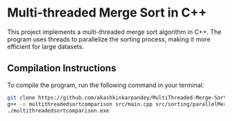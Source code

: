 # Multi-threaded Merge Sort in C++

This project implements a multi-threaded merge sort algorithm in C++. The program uses threads to parallelize the sorting process, making it more efficient for large datasets.

## Compilation Instructions

To compile the program, run the following command in your terminal:

```bash
git clone https://github.com/akashkinkarpandey/MultiThreaded-Merge-Sort.git 
g++ -o multithreadedsortcomparison src/main.cpp src/sorting/parallelMergeSort.cpp src/sorting/simpleMergeSort.cpp -I. -pthread
./multithreadedsortcomparison.exe
```
